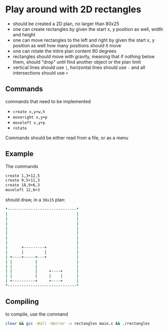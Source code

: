 # Play around with 2D rectangles

- should be created a 2D plan, no larger than 80x25
- one can create rectangles by given the start x, y position as well, width and height
- one can move rectangles to the left and right by given the start x, y position as well how many positions should it move
- one can rotate the intire plan content 90 degrees
- rectangles should move with gravity, meaning that if nothing below them, should "drop" until find another object or the plan limit
- vertical lines should use `|`, horizontal lines should use `-` and all intersections should use `+`

## Commands

commands that need to be implemented

- `create x,y+w,h`
- `moveright x,y+p`
- `moveleft x,y+p`
- `rotate`

Commands should be either read from a file, or as a menu

## Example

The commands

```bash
create 1,3+12,5
create 9,5+11,3
create 18,9+6,3
moveleft 12,6+3
```
should draw, in a `30x15` plan:

```bash
*------------------------------*
|                              |
|                              |
|                              |
|                              |
|                              |
|                              |
|                              |
|      +---------+             |
|      |         |             |
| +----+-----+---+             |
| |          |                 |
| |          |                 |
| |          |     +----+      |
| |          |     |    |      |
| +----------+     +----+      |
*------------------------------*
```

## Compiling

to compile, use the command

```bash
clear && gcc -Wall -Werror -o rectangles main.c && ./rectangles
```
